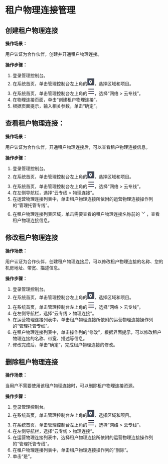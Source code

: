 # 租户物理连接管理<a name="dc_04_0602"></a>

## 创建租户物理连接<a name="section10232052424"></a>

**操作场景：**

用户认证为合作伙伴，创建并开通租户物理连接。

**操作步骤：**

1.  登录管理控制台。
2.  在系统首页，单击管理控制台左上角的![](figures/zh-cn_image_0287020791.png)，选择区域和项目。
3.  在系统首页，单击管理控制台左上角的![](figures/zh-cn_image_0287020792.png)，选择“网络 \> 云专线”。
4.  在物理连接页面，单击“创建租户物理连接”。
5.  根据页面提示，输入相关参数，单击“确定”。

## 查看租户物理连接：<a name="section39079781"></a>

**操作场景：**

用户认证为合作伙伴，开通租户物理连接后，可以查看租户物理连接信息。

**操作步骤：**

1.  登录管理控制台。
2.  在系统首页，单击管理控制台左上角的![](figures/zh-cn_image_0262075532.png)，选择区域和项目。
3.  在系统首页，单击管理控制台左上角的![](figures/zh-cn_image_0262075533.png)，选择“网络 \> 云专线”。
4.  在左侧导航栏，选择“云专线 \> 物理连接”。
5.  在运营物理连接列表中，单击租户物理连接所依附的运营物理连接操作列的“管理托管专线”。
6.  在租户物理连接列表区域，单击需要查看的租户物理连接名称前的![](figures/zh-cn_image_0190906472.png)，查看租户物理连接信息。

## 修改租户物理连接<a name="section6403151115319"></a>

**操作场景：**

用户认证为合作伙伴，创建租户物理连接后，可以修改租户物理连接的名称、您的机房地址、带宽、描述信息。

**操作步骤：**

1.  登录管理控制台。
2.  在系统首页，单击管理控制台左上角的![](figures/zh-cn_image_0262075530.png)，选择区域和项目。
3.  在系统首页，单击管理控制台左上角的![](figures/zh-cn_image_0262075531.png)，选择“网络 \> 云专线”。
4.  在左侧导航栏，选择“云专线 \> 物理连接”。
5.  在运营物理连接列表中，单击租户物理连接所依附的运营物理连接操作列的“管理托管专线”。
6.  在租户物理连接列表中，单击操作列的“修改”，根据界面提示，可以修改租户物理连接的名称、带宽、描述等信息。
7.  修改完成后，单击“确定”，完成租户物理连接的修改。

## 删除租户物理连接<a name="section198461011125514"></a>

**操作场景：**

当用户不需要使用该租户物理连接时，可以删除租户物理连接资源。

**操作步骤：**

1.  登录管理控制台。
2.  在系统首页，单击管理控制台左上角的![](figures/zh-cn_image_0277062099.png)，选择区域和项目。
3.  在系统首页，单击管理控制台左上角的![](figures/zh-cn_image_0277062100.png)，选择“网络 \> 云专线”。
4.  在左侧导航栏，选择“云专线 \> 物理连接”。
5.  在运营物理连接列表中，选择租户物理连接所依附的运营物理连接操作列的“管理托管专线”。
6.  在租户物理连接列表中，单击租户物理连接操作列的“删除”。
7.  单击“是”。

